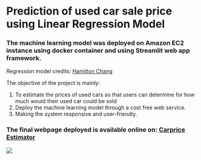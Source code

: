 # Prediction of used car sale price using Linear Regression Model
### The machine learning model was deployed on Amazon EC2 instance using docker container and using Streamlit web app framework.

Regression model credits: [Hamilton Chang](https://github.com/hamiltonchangcodes/Used_Car_Linear_Regression_Prediction)

The objective of the project is mainly:
1. To estimate the prices of used cars so that users can determine for how much would their used car could be sold 
2. Deploy the machine learning model through a cost free web service.
3. Making the system responsive and user-friendly.

### The final webpage deployed is available online on: [Carprice Estimator](http://ec2-54-163-16-187.compute-1.amazonaws.com:8501/)

![](https://github.com/krishangi-deka/carprice/blob/main/WebpageScreenshot.jpg)
